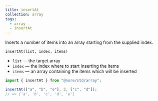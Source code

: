 ```yaml
---
title: insertAt
collection: array
tags:
  - array
  - insertAt
---
```


Inserts a number of items into an array starting from the supplied index.

`insertAt(list, index, items)`

- `list` — the target array
- `index` — the index where to start inserting the items
- `items` — an array containing the items which will be inserted

```js
import { insertAt } from "@nore/std/array";

insertAt(["a", "b", "e"], 2, ["c", "d"]);
// => ['a', 'b', 'c', 'd', 'e']
```
